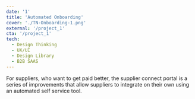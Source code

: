 ```yaml
---
date: '1'
title: 'Automated Onboarding'
cover: './TN-Onboarding-1.png'
external: '/project_1'
cta: '/project_1'
tech:
  - Design Thinking
  - UX/UI
  - Design Library
  - B2B SAAS
---
```


For suppliers, who want to get paid better, the supplier connect portal is a series of improvements that allow suppliers to integrate on their own using an automated self service tool.
